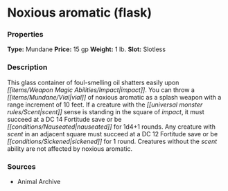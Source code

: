 ﻿---
Title: "Noxious aromatic (flask)"
Type: "Mundane"
Price: "15 gp"
Weight: "1 lb."
Slot: "Slotless"
Description: |
  "This glass container of foul-smelling oil shatters easily upon impact. You can throw a vial of noxious aromatic as a splash weapon with a range increment of 10 feet. If a creature with the scent sense is standing in the square of impact, it must succeed at a DC 14 Fortitude save or be nauseated for 1d4+1 rounds. Any creature with scent in an adjacent square must succeed at a DC 12 Fortitude save or be sickened for 1 round. Creatures without the scent ability are not affected by noxious aromatic."
Sources: "['Animal Archive']"
---

# Noxious aromatic (flask)

### Properties

**Type:** Mundane **Price:** 15 gp **Weight:** 1 lb. **Slot:** Slotless

### Description

This glass container of foul-smelling oil shatters easily upon _[[items/Weapon Magic Abilities/Impact|impact]]_. You can throw a _[[items/Mundane/Vial|vial]]_ of noxious aromatic as a splash weapon with a range increment of 10 feet. If a creature with the _[[universal monster rules/Scent|scent]]_ sense is standing in the square of _impact_, it must succeed at a DC 14 Fortitude save or be _[[conditions/Nauseated|nauseated]]_ for 1d4+1 rounds. Any creature with _scent_ in an adjacent square must succeed at a DC 12 Fortitude save or be _[[conditions/Sickened|sickened]]_ for 1 round. Creatures without the _scent_ ability are not affected by noxious aromatic.

### Sources

* Animal Archive